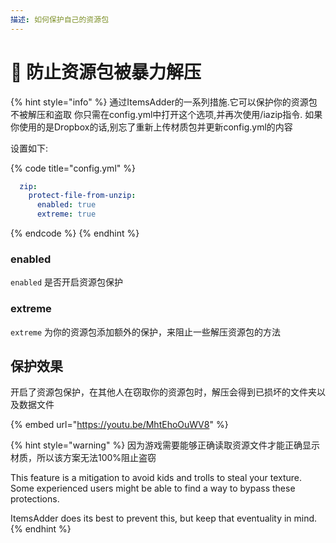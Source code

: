 ```yaml
---
描述: 如何保护自己的资源包
---
```


# 🚨 防止资源包被暴力解压

{% hint style="info" %}
通过ItemsAdder的一系列措施.它可以保护你的资源包不被解压和盗取
你只需在config.yml中打开这个选项,并再次使用/iazip指令.
如果你使用的是Dropbox的话,别忘了重新上传材质包并更新config.yml的内容

设置如下:

{% code title="config.yml" %}
```yaml
  zip:
    protect-file-from-unzip:
      enabled: true
      extreme: true
```
{% endcode %}
{% endhint %}

### enabled

`enabled` 是否开启资源包保护

### extreme

`extreme` 为你的资源包添加额外的保护，来阻止一些解压资源包的方法

## 保护效果

开启了资源包保护，在其他人在窃取你的资源包时，解压会得到已损坏的文件夹以及数据文件

{% embed url="https://youtu.be/MhtEhoOuWV8" %}

{% hint style="warning" %}
因为游戏需要能够正确读取资源文件才能正确显示材质，所以该方案无法100%阻止盗窃

This feature is a mitigation to avoid kids and trolls to steal your texture.\
Some experienced users might be able to find a way to bypass these protections.

ItemsAdder does its best to prevent this, but keep that eventuality in mind.
{% endhint %}

